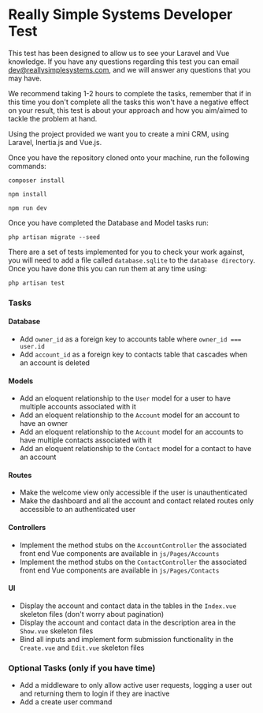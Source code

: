 # Really Simple Systems Developer Test

This test has been designed to allow us to see your Laravel and Vue knowledge.
If you have any questions regarding this test you can email dev@reallysimplesystems.com, and we will answer any questions that you may have.

We recommend taking 1-2 hours to complete the tasks, remember that if in this time you don't complete all the tasks this won't have a negative effect on your result, this test is about your approach and how you aim/aimed to tackle the problem at hand.

Using the project provided we want you to create a mini CRM, using Laravel, Inertia.js and Vue.js.

Once you have the repository cloned onto your machine, run the following commands:

```composer install```

```npm install```

```npm run dev```

Once you have completed the Database and Model tasks run:

```php artisan migrate --seed```

There  are a set of tests implemented for you to check your work against, you will need to add a file called ```database.sqlite``` to the ```database directory```. Once you have done this you can run them at any time using:

```php artisan test```

### Tasks

#### Database
- Add ```owner_id``` as a foreign key to accounts table where ```owner_id === user.id```
- Add ```account_id``` as a foreign key to contacts table that cascades when an account is deleted

#### Models
- Add an eloquent relationship to the ```User``` model for a user to have multiple accounts associated with it
- Add an eloquent relationship to the ```Account``` model for an account to have an owner
- Add an eloquent relationship to the ```Account``` model for an accounts to have multiple contacts associated with it
- Add an eloquent relationship to the ```Contact``` model for a contact to have an account

#### Routes
- Make the welcome view only accessible if the user is unauthenticated
- Make the dashboard and all the account and contact related routes only accessible to an authenticated user

#### Controllers
- Implement the method stubs on the ```AccountController``` the associated front end Vue components are available in ```js/Pages/Accounts```
- Implement the method stubs on the ```ContactController``` the associated front end Vue components are available in ```js/Pages/Contacts```

#### UI
- Display the account and contact data in the tables in the ```Index.vue``` skeleton files (don't worry about pagination)
- Display the account and contact data in the description area in the ```Show.vue``` skeleton files
- Bind all inputs and implement form submission functionality in the ```Create.vue``` and ```Edit.vue``` skeleton files

### Optional Tasks (only if you have time)
- Add a middleware to only allow active user requests, logging a user out and returning them to login if they are inactive
- Add a create user command